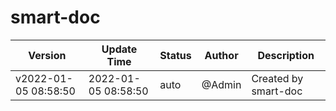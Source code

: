 # smart-doc


Version|Update Time|Status|Author|Description
---|---|---|---|---
v2022-01-05 08:58:50|2022-01-05 08:58:50|auto|@Admin|Created by smart-doc


